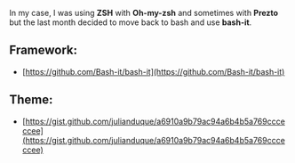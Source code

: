 
In my case, I was using **ZSH** with **Oh-my-zsh** and sometimes with **Prezto** but the last month decided to move back to bash and use **bash-it**.

## Framework:
- [https://github.com/Bash-it/bash-it](https://github.com/Bash-it/bash-it)

## Theme:
- [https://gist.github.com/julianduque/a6910a9b79ac94a6b4b5a769ccceccee](https://gist.github.com/julianduque/a6910a9b79ac94a6b4b5a769ccceccee)

## 